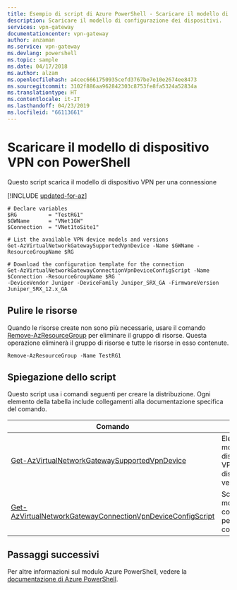 ```yaml
---
title: Esempio di script di Azure PowerShell - Scaricare il modello di configurazione dei dispositivi | Microsoft Docs
description: Scaricare il modello di configurazione dei dispositivi.
services: vpn-gateway
documentationcenter: vpn-gateway
author: anzaman
ms.service: vpn-gateway
ms.devlang: powershell
ms.topic: sample
ms.date: 04/17/2018
ms.author: alzam
ms.openlocfilehash: a4cec6661750935cefd3767be7e10e2674ee8473
ms.sourcegitcommit: 3102f886aa962842303c8753fe8fa5324a52834a
ms.translationtype: HT
ms.contentlocale: it-IT
ms.lasthandoff: 04/23/2019
ms.locfileid: "66113661"
---
```

# <a name="download-vpn-device-template-using-powershell"></a>Scaricare il modello di dispositivo VPN con PowerShell

Questo script scarica il modello di dispositivo VPN per una connessione

[!INCLUDE [updated-for-az](../../../includes/updated-for-az.md)]

```azurepowershell-interactive
# Declare variables
$RG          = "TestRG1"
$GWName      = "VNet1GW"
$Connection  = "VNet1toSite1"

# List the available VPN device models and versions
Get-AzVirtualNetworkGatewaySupportedVpnDevice -Name $GWName -ResourceGroupName $RG

# Download the configuration template for the connection
Get-AzVirtualNetworkGatewayConnectionVpnDeviceConfigScript -Name $Connection -ResourceGroupName $RG `
-DeviceVendor Juniper -DeviceFamily Juniper_SRX_GA -FirmwareVersion Juniper_SRX_12.x_GA
```

## <a name="clean-up-resources"></a>Pulire le risorse

Quando le risorse create non sono più necessarie, usare il comando [Remove-AzResourceGroup](/powershell/module/az.resources/remove-azresourcegroup) per eliminare il gruppo di risorse. Questa operazione eliminerà il gruppo di risorse e tutte le risorse in esso contenute.

```azurepowershell-interactive
Remove-AzResourceGroup -Name TestRG1
```

## <a name="script-explanation"></a>Spiegazione dello script

Questo script usa i comandi seguenti per creare la distribuzione. Ogni elemento della tabella include collegamenti alla documentazione specifica del comando.

| Comando | Note |
|---|---|
| [Get-AzVirtualNetworkGatewaySupportedVpnDevice](/powershell/module/az.network/Get-azVirtualNetworkGatewaySupportedVpnDevice) | Elenca tutti i modelli di dispositivi VPN disponibili e le versioni. |
| [Get-AzVirtualNetworkGatewayConnectionVpnDeviceConfigScript](/powershell/module/az.network/Get-azVirtualNetworkGatewayConnectionVpnDeviceConfigScript) | Scarica il modello di configurazione per la connessione. |

## <a name="next-steps"></a>Passaggi successivi

Per altre informazioni sul modulo Azure PowerShell, vedere la [documentazione di Azure PowerShell](/powershell/azure/overview).
